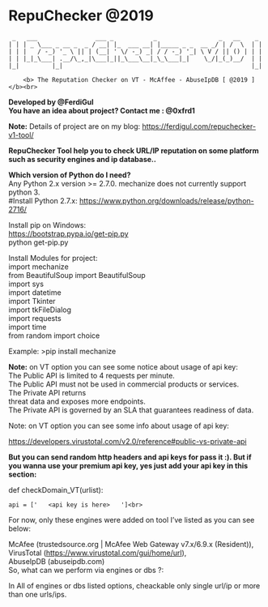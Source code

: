 # RepuChecker @2019


	 _   ___                ___ _           _                 _   __    _ 
	| | | _ \___ _ __ _  _ / __| |_  ___ __| |_____ _ _  __ _/ | /  \  | |
	| | |   / -_) '_ \ || | (__| ' \/ -_) _| / / -_) '_| \ V / || () | | |
	| | |_|_\___| .__/\_,_|\___|_||_\___\__|_\_\___|_|    \_/|_(_)__/  | |
	|_|         |_|                                                    |_|
		
		<b> The Reputation Checker on VT - McAffee - AbuseIpDB [ @2019 ]</b><br>

<b>Developed by @FerdiGul </b> <br>
<b>You have an idea about project? Contact me : @0xfrd1</b><br>

<b>Note:</b> Details of project are on my blog: https://ferdigul.com/repuchecker-v1-tool/<br>

<b>RepuChecker Tool help you to check URL/IP reputation on some platform such as security engines and ip database..</b><br>




<b>Which version of Python do I need?</b><br>
Any Python 2.x version >= 2.7.0. mechanize does not currently support python 3.<br>
#Install Python 2.7.x: https://www.python.org/downloads/release/python-2716/<br>


Install pip on Windows:<br>
	https://bootstrap.pypa.io/get-pip.py<br>
	python get-pip.py<br>
	

Install Modules for project:<br>
	import mechanize<br>
	from BeautifulSoup import BeautifulSoup<br>
	import sys<br>
	import datetime<br>
	import Tkinter<br>
	import tkFileDialog<br>
	import requests<br>
	import time<br>
	from random import choice<br>
	
Example: >pip install mechanize<br>

<b>Note:</b> on VT option you can see some notice about usage of api key: <br>
	The Public API is limited to 4 requests per minute.<br>
	The Public API must not be used in commercial products or services.<br>
	The Private API returns <br>
	threat data and exposes more endpoints.<br>
	The Private API is governed by an SLA that guarantees readiness of data.<br>
	

Note: on VT option you can see some info about usage of api key: <br>

https://developers.virustotal.com/v2.0/reference#public-vs-private-api<br>

<b>But you can send random http headers and api keys for pass it :). But if you wanna use your premium api key, yes just add your api key in this section:</b><br>

def checkDomain_VT(urlist):

	api = ['   <api key is here>   ']<br>

For now, only these engines were added on tool I’ve listed as you can see below:<br>

McAfee (trustedsource.org | McAfee Web Gateway v7.x/6.9.x (Resident)), <br>
VirusTotal (https://www.virustotal.com/gui/home/url),<br>
AbuseIpDB (abuseipdb.com)<br>
So, what can we perform via engines or dbs ?:<br>

In All of engines or dbs listed options, cheackable only single url/ip or more than one urls/ips.
